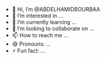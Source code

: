 - 👋 Hi, I’m @ABDELHAMIDBOURBAA
- 👀 I’m interested in ...
- 🌱 I’m currently learning ...
- 💞️ I’m looking to collaborate on ...
- 📫 How to reach me ...
- 😄 Pronouns: ...
- ⚡ Fun fact: ...

<!---
ABDELHAMIDBOURBAA/ABDELHAMIDBOURBAA is a ✨ special ✨ repository because its `README.md` (this file) appears on your GitHub profile.
You can click the Preview link to take a look at your changes.
--->
